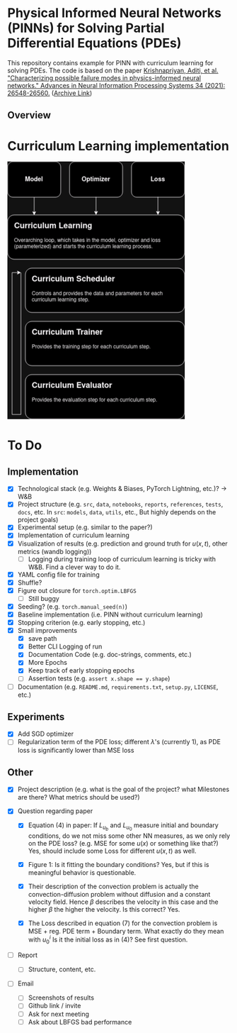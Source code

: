 # Physical Informed Neural Networks (PINNs) for Solving Partial Differential Equations (PDEs)

This repository contains example for PINN with curriculum learning for solving PDEs. The code is based on the paper [Krishnapriyan, Aditi, et al. "Characterizing possible failure modes in physics-informed neural networks." Advances in Neural Information Processing Systems 34 (2021): 26548-26560.](https://proceedings.neurips.cc/paper/2021/file/df438e5206f31600e6ae4af72f2725f1-Paper.pdf) ([Archive Link](https://arxiv.org/abs/2109.01050))

## Overview

# Curriculum Learning implementation

![curriculum_learning](docs/img/curriculum_loop.drawio.png)

# To Do

## Implementation

- [x] Technological stack (e.g. Weights & Biases, PyTorch Lightning, etc.)? -> W&B
- [x] Project structure (e.g. `src`, `data`, `notebooks`, `reports`, `references`, `tests`, `docs`, etc. In `src`: `models`, `data`, `utils`, etc., But highly depends on the project goals)
- [x] Experimental setup (e.g. similar to the paper?)
- [x] Implementation of curriculum learning
- [x] Visualization of results (e.g. prediction and ground truth for $u(x, t)$, other metrics (wandb logging))
  - [ ] Logging during training loop of curriculum learning is tricky with W&B. Find a clever way to do it.
- [x] YAML config file for training
- [x] Shuffle?
- [x] Figure out closure for `torch.optim.LBFGS`
  - [ ] Still buggy
- [x] Seeding? (e.g. `torch.manual_seed(n)`)
- [x] Baseline implementation (i.e. PINN without curriculum learning)
- [x] Stopping criterion (e.g. early stopping, etc.)
- [x] Small improvements
  - [x] save path
  - [x] Better CLI Logging of run
  - [x] Documentation Code (e.g. doc-strings, comments, etc.)
  - [x] More Epochs
  - [x] Keep track of early stopping epochs
  - [ ] Assertion tests (e.g. `assert x.shape == y.shape`)
- [ ] Documentation (e.g. `README.md`, `requirements.txt`, `setup.py`, `LICENSE`, etc.)

## Experiments

- [x] Add SGD optimizer
- [ ] Regularization term of the PDE loss; different $\lambda$'s (currently 1), as PDE loss is significantly lower than MSE loss

## Other

- [x] Project description (e.g. what is the goal of the project? what Milestones are there? What metrics should be used?)

- [x] Question regarding paper
  - [x] Equation (4) in paper: If $L_{u_b}$ and $L_{u_0}$ measure initial and boundary conditions, do we not miss some other NN measures, as we only rely on the PDE loss? (e.g. MSE for some $u(x)$ or something like that?) Yes, should include some Loss for different $u(x, t)$ as well.
  - [x] Figure 1: Is it fitting the boundary conditions? Yes, but if this is meaningful behavior is questionable.
  - [x] Their description of the convection problem is actually the convection-diffusion problem without diffusion and a constant velocity field. Hence $\beta$ describes the velocity in this case and the higher $\beta$ the higher the velocity. Is this correct? Yes.
  - [x] The Loss described in equation (7) for the convection problem is MSE + reg. PDE term + Boundary term. What exactly do they mean with $u^i_0$ Is it the initial loss as in (4)? See first question.


- [ ] Report
  - [ ] Structure, content, etc. 

- [ ] Email
  - [ ] Screenshots of results
  - [ ] Github link / invite
  - [ ] Ask for next meeting
  - [ ] Ask about LBFGS bad performance